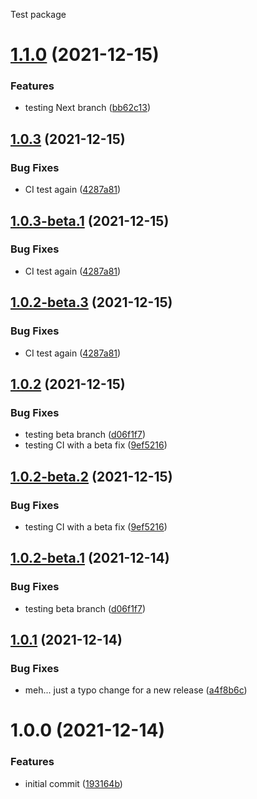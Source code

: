 Test package

# [1.1.0](https://github.com/SasSam/test-package-with-sr/compare/v1.0.3...v1.1.0) (2021-12-15)


### Features

* testing Next branch ([bb62c13](https://github.com/SasSam/test-package-with-sr/commit/bb62c1301915b071f95b9cd9d293fdb71d33cb04))

## [1.0.3](https://github.com/SasSam/test-package-with-sr/compare/v1.0.2...v1.0.3) (2021-12-15)


### Bug Fixes

* CI test again ([4287a81](https://github.com/SasSam/test-package-with-sr/commit/4287a814591266d11b34968a978e664fe60bc1dc))

## [1.0.3-beta.1](https://github.com/SasSam/test-package-with-sr/compare/v1.0.2...v1.0.3-beta.1) (2021-12-15)


### Bug Fixes

* CI test again ([4287a81](https://github.com/SasSam/test-package-with-sr/commit/4287a814591266d11b34968a978e664fe60bc1dc))

## [1.0.2-beta.3](https://github.com/SasSam/test-package-with-sr/compare/v1.0.2-beta.2...v1.0.2-beta.3) (2021-12-15)


### Bug Fixes

* CI test again ([4287a81](https://github.com/SasSam/test-package-with-sr/commit/4287a814591266d11b34968a978e664fe60bc1dc))

## [1.0.2](https://github.com/SasSam/test-package-with-sr/compare/v1.0.1...v1.0.2) (2021-12-15)


### Bug Fixes

* testing beta branch ([d06f1f7](https://github.com/SasSam/test-package-with-sr/commit/d06f1f7f7626156289234b54f8c64c0609a10150))
* testing CI with a beta fix ([9ef5216](https://github.com/SasSam/test-package-with-sr/commit/9ef52169acdaa0b83d4a4e6cdce9ec0a085d56e1))

## [1.0.2-beta.2](https://github.com/SasSam/test-package-with-sr/compare/v1.0.2-beta.1...v1.0.2-beta.2) (2021-12-15)


### Bug Fixes

* testing CI with a beta fix ([9ef5216](https://github.com/SasSam/test-package-with-sr/commit/9ef52169acdaa0b83d4a4e6cdce9ec0a085d56e1))

## [1.0.2-beta.1](https://github.com/SasSam/test-package-with-sr/compare/v1.0.1...v1.0.2-beta.1) (2021-12-14)


### Bug Fixes

* testing beta branch ([d06f1f7](https://github.com/SasSam/test-package-with-sr/commit/d06f1f7f7626156289234b54f8c64c0609a10150))

## [1.0.1](https://github.com/SasSam/test-package-with-sr/compare/v1.0.0...v1.0.1) (2021-12-14)


### Bug Fixes

* meh... just a typo change for a new release ([a4f8b6c](https://github.com/SasSam/test-package-with-sr/commit/a4f8b6c6b599225c465b1086e85f6c3cf78f0867))

# 1.0.0 (2021-12-14)


### Features

* initial commit ([193164b](https://github.com/SasSam/test-package-with-sr/commit/193164b7d033f002ed80e878c1ddeeed4b32c3f8))
